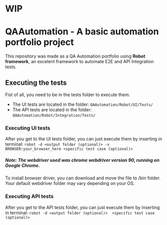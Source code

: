 # WIP

# QAAutomation - A basic automation portfolio project

This repository was made as a QA Automation portfolio using **Robot framework**, an excelent framework to automate E2E and API Integration tests.

## Executing the tests

Fist of all, you need to be in the tests folder to execute them.

* The UI tests are located in the folder: ``QAAutomation/Robot/UI/Tests/``
* The API tests are located in the folder: ``QAAutomation/Robot/Integration/Tests/``

### Executing UI tests
After you get to the UI tests folder, you can just execute them by inserting in terminal: ``robot -d <output folder (optional)> -v BROWSER:your_browser_here <specific test case (optional)>``

##### Note: The webdriver used was chrome webdriver version 90, running on Google Chrome.

To install browser driver, you can download and move the file to /bin folder. Your default webdriver folder may vary depending on your OS.

### Executing API tests
After you get to the API tests folder, you can just execute them by inserting in terminal: ``robot -d <output folder (optional)>  <specific test case (optional)>``
